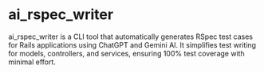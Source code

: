 # ai_rspec_writer
ai_rspec_writer is a CLI tool that automatically generates RSpec test cases for Rails applications using ChatGPT and Gemini AI. It simplifies test writing for models, controllers, and services, ensuring 100% test coverage with minimal effort.
